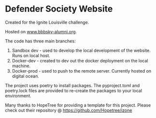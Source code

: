 # Defender Society Website

Created for the Ignite Louisville challenge.

Hosted on www.bbbsky-alumni.org.

The code has three main branches:
1. Sandbox dev - used to develop the local development 
   of the website. Runs on local host.
2. Docker-dev - created to dev out the docker deployment on the 
   local machine. 
3. Docker-prod - used to push to the remote server. Currently 
   hosted on digital ocean. 
   

The project uses poetry to install packages. The pyproject.toml
and poetry.lock files are provided to re-create the packages 
to your local environment.


Many thanks to HopeTree for providing a template for this project. Please check out their repository @ https://github.com/Hopetree/izone
